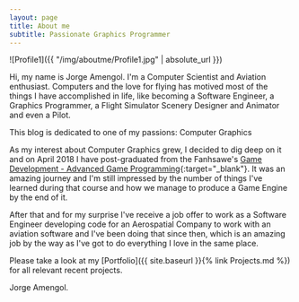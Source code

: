 ```yaml
---
layout: page
title: About me
subtitle: Passionate Graphics Programmer
---
```


![Profile1]({{ "/img/aboutme/Profile1.jpg" | absolute_url }})

Hi, my name is Jorge Amengol. I'm a Computer Scientist and Aviation enthusiast.  Computers and the love for flying has motived most of the things I have accomplished in life, like becoming a Software Engineer, a Graphics Programmer, a Flight Simulator Scenery Designer and Animator and even a Pilot.

This blog is dedicated to one of my passions: Computer Graphics

As my interest about Computer Graphics grew, I decided to dig deep on it and on April 2018 I have post-graduated from the Fanhsawe's [Game Development - Advanced Game Programming](https://www.fanshawec.ca/programs-and-courses/program/gdp1-game-development-advanced-programming/next-year){:target="_blank"}. It was an amazing journey and I'm still impressed by the number of things I've learned during that course and how we manage to produce a Game Engine by the end of it.

After that and for my surprise I've receive a job offer to work as a Software Engineer developing code for an Aerospatial Company to work with an aviation software and I've been doing that since then, which is an amazing job by the way as I've got to do everything I love in the same place. 

Please take a look at my [Portfolio]({{ site.baseurl }}{% link Projects.md %}) for all relevant recent projects.  

Jorge Amengol.

